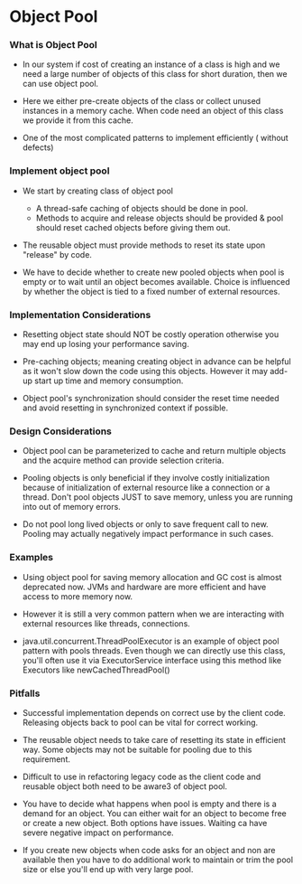 # Object Pool

### What is Object Pool

* In our system if cost of creating an instance of a class is high and we need a large number of objects of this class for short duration, then we can use object pool.

* Here we either pre-create objects of the class or collect unused instances in a memory cache. When code need an object of this class we provide it from this cache.

* One of the most complicated patterns to implement efficiently ( without defects)


### Implement object pool

* We start by creating class of object pool
    + A thread-safe caching of objects should be done in pool.
    + Methods to acquire and release objects should be provided & pool should reset cached objects before giving them out.

* The reusable object must provide methods to reset its state upon "release" by code.

* We have to decide whether to create new pooled objects when pool is empty or to wait until an object becomes available. Choice is influenced by whether the object is tied to a fixed number of external resources.


### Implementation Considerations

* Resetting object state should NOT be costly operation otherwise you may end up losing your performance saving.

* Pre-caching objects; meaning creating object in advance can be helpful as it won't slow down the code using this objects. However it may add-up start up time and memory consumption.

* Object pool's synchronization should consider the reset time needed and avoid resetting in synchronized context if possible.

### Design Considerations

* Object pool can be parameterized to cache and return multiple objects and the acquire method can provide selection criteria.

* Pooling objects is only beneficial if they involve costly initialization because of initialization of external resource like a connection or a thread. Don't pool objects JUST to save memory, unless you are running into out of memory errors.

* Do not pool long lived objects or only to save frequent call to new. Pooling may actually negatively impact performance in such cases.

### Examples

*  Using object pool for saving memory allocation and GC cost is almost deprecated now. JVMs and hardware are more efficient and have access to more memory now.

*  However it is still a very common pattern when we are interacting with external resources like threads, connections.

*  java.util.concurrent.ThreadPoolExecutor is an example of object pool pattern with pools threads. Even though we can directly use this class, you'll often use it via ExecutorService interface using this method like Executors like newCachedThreadPool()


### Pitfalls

* Successful implementation depends on correct use by the client code. Releasing objects back to pool can be vital for correct working.

* The reusable object needs to take care of resetting its state in efficient way. Some objects may not be suitable for pooling due to this requirement.

* Difficult to use in refactoring legacy code as the client code and reusable object both need to be aware3 of object pool.

* You have to decide what happens when pool is empty and there is a demand for an object. You can either wait for an object to become free or create a new object. Both options have issues. Waiting ca have severe negative impact on performance.

* If you create new objects when code asks for an object and non are available then you have to do additional work to maintain or trim the pool size or else you'll end up with very large pool.